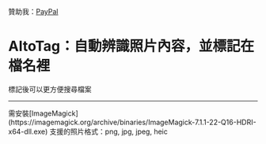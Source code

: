 贊助我：[PayPal](https://www.paypal.me/tingzhen666)
# AItoTag：自動辨識照片內容，並標記在檔名裡
標記後可以更方便搜尋檔案
<hr>
需安裝[ImageMagick](https://imagemagick.org/archive/binaries/ImageMagick-7.1.1-22-Q16-HDRI-x64-dll.exe)
支援的照片格式：png, jpg, jpeg, heic
